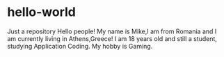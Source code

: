 # hello-world
Just a repository
Hello people!
My name is Mike,I am from Romania and I am currently living in Athens,Greece!
I am 18 years old and still a student, studying Application Coding.
My hobby is Gaming.

